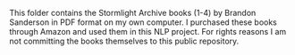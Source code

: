 This folder contains the Stormlight Archive books (1-4) by Brandon Sanderson in PDF format on my own computer. I purchased these books through Amazon and used them in this NLP project. For rights reasons I am not committing the books themselves to this public repository.
